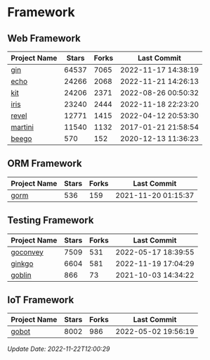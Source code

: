 # Framework

## Web Framework
| Project Name | Stars | Forks | Last Commit |
| ------------ | ----- | ----- | ----------- |
| [gin](https://github.com/gin-gonic/gin) | 64537 | 7065 | 2022-11-17 14:38:19 |
| [echo](https://github.com/labstack/echo) | 24266 | 2068 | 2022-11-21 14:26:13 |
| [kit](https://github.com/go-kit/kit) | 24206 | 2371 | 2022-08-26 00:50:32 |
| [iris](https://github.com/kataras/iris) | 23240 | 2444 | 2022-11-18 22:23:20 |
| [revel](https://github.com/revel/revel) | 12771 | 1415 | 2022-04-12 20:53:30 |
| [martini](https://github.com/go-martini/martini) | 11540 | 1132 | 2017-01-21 21:58:54 |
| [beego](https://github.com/astaxie/beego) | 570 | 152 | 2020-12-13 11:36:23 |

## ORM Framework
| Project Name | Stars | Forks | Last Commit |
| ------------ | ----- | ----- | ----------- |
| [gorm](https://github.com/jinzhu/gorm) | 536 | 159 | 2021-11-20 01:15:37 |

## Testing Framework
| Project Name | Stars | Forks | Last Commit |
| ------------ | ----- | ----- | ----------- |
| [goconvey](https://github.com/smartystreets/goconvey) | 7509 | 531 | 2022-05-17 18:39:55 |
| [ginkgo](https://github.com/onsi/ginkgo) | 6604 | 581 | 2022-11-19 17:04:29 |
| [goblin](https://github.com/franela/goblin) | 866 | 73 | 2021-10-03 14:34:22 |

## IoT Framework
| Project Name | Stars | Forks | Last Commit |
| ------------ | ----- | ----- | ----------- |
| [gobot](https://github.com/hybridgroup/gobot) | 8002 | 986 | 2022-05-02 19:56:19 |

*Update Date: 2022-11-22T12:00:29*
